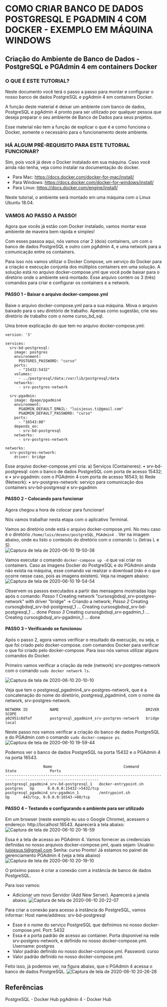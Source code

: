 # COMO CRIAR BANCO DE DADOS POSTGRESQL E PGADMIN 4 COM DOCKER - EXEMPLO EM MÁQUINA WINDOWS

## Criação do Ambiente de Banco de Dados - PostgreSQL e PGAdmin 4 em containers Docker

### O QUE É ESTE TUTORIAL?
Neste documento você terá o passo a passo para montar e configurar o nosso banco de dados PostgreSQL e pgAdmin 4 em containers Docker.

A função deste material é deixar um ambiente com banco de dados, PostgreSQL e pgAdmin 4 pronto para ser utilizado por qualquer pessoa que deseja preparar o seu ambiente de Banco de Dados para seus projetos.

Esse material não tem a função de explicar o que é e como funciona o Docker, somente o necessário para o funcionamento deste ambiente.

### HÁ ALGUM PRÉ-REQUISITO PARA ESTE TUTORIAL FUNCIONAR?
Sim, pois você já deve o Docker instalado em sua máquina.
Caso você ainda não tenha, veja como instalar na documentação do docker. 
- Para Mac: https://docs.docker.com/docker-for-mac/install/
- Para Windows: https://docs.docker.com/docker-for-windows/install/
- Para Linux: https://docs.docker.com/engine/install/

Neste tutorial, o ambiente será montado em uma máquina com o Linux Ubuntu 18.04.

### VAMOS AO PASSO A PASSO!
Agora que vocês já estão com Docker instalado, vamos montar esse ambiente de maveira bem rápida e simples!

Com esses passoa aqui, nós vamos criar 2 (dois) containers, um com o banco de dados PostgreSQL e outro com pgAdmin 4, e uma network para a comunicação entre os containers.

Para isso nós vamos utilizar o Docker Compose, um serviço do Docker para a criação e execução conjunta dos múltiplos containers em uma solução. A solução está no arquivo docker-compose.yml que você pode baixar para o diretório onde o ambiente será montado. Esse arquivo contém os 3 (três) comandos para criar e configurar os containers e a network. 

#### PASSO 1 – Baixar o arquivo docker-compose.yml
Baixe o arquivo docker-compose.yml para a sua máquina. Mova o arquivo baixado para o seu diretório de trabalho.
Apenas como sugestão, crie seu diretório de trabalho com o nome curso_bd_sql.

Uma breve explicação do que tem no arquivo docker-compose.yml:
```
version: '3'

services:
  srv-bd-postgresql:
    image: postgres
    environment:
      POSTGRES_PASSWORD: "curso"
    ports:
      - "15432:5432"
    volumes:
      - ../postgresql/data:/var/lib/postgresql/data
    networks:
      - srv-postgres-network
      
  srv-pgadmin:
    image: dpage/pgadmin4
    environment:
      PGADMIN_DEFAULT_EMAIL: "luisjesus.ti@gmail.com"
      PGADMIN_DEFAULT_PASSWORD: "curso"
    ports:
      - "16543:80"
    depends_on:
      - srv-bd-postgresql
    networks:
      - srv-postgres-network

networks: 
  srv-postgres-network:
    driver: bridge
```

Esse arquivo docker-compose.yml cria:
a)	Serviços (Containeres):
•	srv-bd-postgresql: com o banco de dados PostgreSQL com porta de acesso 15432; e
•	srv-pgadmin: com o PGAdmin 4 com porta de acesso 16543; 
b)	Rede (Network):
•	srv-postgres-network: serviço para comunicação dos containers srv-bd-postgresql e srv-pgadmin


#### PASSO 2 – Colocando para funcionar

Agora chegou a hora de colocar para funcionar!

Nós vamos trabalhar nesta etapa com o aplicativo Terminal.

Vamos ao diretório onde está o arquivo docker-compose.yml. No meu caso é o diretório ```/home/luis/desenv/postgreSQL_PGAdmin4 ```. Ver na imagem abaixo, onde eu listo o conteúdo do diretório com o comando ``` ls ``` (letras L e S).  
![Captura de tela de 2020-06-10 19-50-38](https://user-images.githubusercontent.com/29760189/84326667-df95e780-ab53-11ea-9d96-d289ba81e834.png)

Vamos executar o comando ```docker-compose up -d``` que vai criar os containers. Caso as imagens Docker do PostgreSQL e do PGAdmin ainda não exista na máquina, esse comando vai realizar o download (não é o que ocorre nesse caso, pois as imagens existem). Veja na imagem abaixo:
![Captura de tela de 2020-06-10 19-54-54](https://user-images.githubusercontent.com/29760189/84326870-4b785000-ab54-11ea-948b-cff0bf21eec9.png)

Observem os passos executados a partir das mensagens mostradas logo após o comando:
*Passo 1*
Creating network "cursosgbdsql_srv-postgres-network" with driver "bridge" -> Criando a network;
*Passo 2*
Creating cursosgbdsql_srv-bd-postgresql_1 ... 
Creating cursosgbdsql_srv-bd-postgresql_1 ... done
*Passo 3*
Creating cursosgbdsql_srv-pgadmin_1 ... 
Creating cursosgbdsql_srv-pgadmin_1 ... done

#### PASSO 3 – Verificando se funcionou

Após o passo 2, agora vamos verificar o resultado da execução, ou seja, o que foi criado pelo docker-compose.  com comandos Docker para verificar o que foi criado pelo docker-compose. Para isso nós vamos utilizar alguns comandos do Docker.

Primeiro vamos verificar a criação da rede (network) srv-postgres-network com o comando ``` sudo docker network ls ```. 

![Captura de tela de 2020-06-10 20-10-10](https://user-images.githubusercontent.com/29760189/84327696-6946b480-ab56-11ea-833a-f4b084f6e472.png)

Veja que tem o postgresql_pgadmin4_srv-postgres-network, que é a concatenação do nome do diretório, postgresql_pgadmin4, com o nome da network, srv-postgres-network. 
```
NETWORK ID          NAME                                       DRIVER              SCOPE
a02951c8dfaf        postgresql_pgadmin4_srv-postgres-network   bridge              local

```

Neste passo nos vamos verificar a criação do banco de dados PostgreSQL e do PGAdmin com o comando ```sudo docker-compose ps```. 
![Captura de tela de 2020-06-10 19-59-44](https://user-images.githubusercontent.com/29760189/84327122-fbe65400-ab54-11ea-8d09-d64cad6bed0f.png)


Podemos ver o banco de dados PostgreSQL na porta 15432 e o PGAdmin 4 na porta 16543.
```
                 Name                                Command              State               Ports             
----------------------------------------------------------------------------------------------------------------
postgresql_pgadmin4_srv-bd-postgresql_1   docker-entrypoint.sh postgres   Up      0.0.0.0:15432->5432/tcp       
postgresql_pgadmin4_srv-pgadmin_1         /entrypoint.sh                  Up      443/tcp, 0.0.0.0:16543->80/tcp
```

#### PASSO 4 – Testando e configurando o ambiente para ser utilizado

Em um browser (neste exemplo eu uso o Google Chrome), acessem o endereço: http://localhost:16543. Aparecerá a tela abaixo:
![Captura de tela de 2020-06-10 20-16-59](https://user-images.githubusercontent.com/29760189/84328096-65676200-ab57-11ea-83c8-d706a675d105.png)

Essa é a tela de acesso ao PGAdmin 4. 
Vamos fornecer as credenciais definidas no nosso arquivos docker-compose.yml, quais sejam:
Usuário: luisjesus.ti@gmail.com
Senha: curso
Pronto! Já estamos no painel de gerenciamento PGAdmin 4 (veja a tela abaixo)
![Captura de tela de 2020-06-10 20-19-10](https://user-images.githubusercontent.com/29760189/84328214-bb3c0a00-ab57-11ea-8fc2-619f302326d9.png)

O próximo passo é criar a conexão com a instância de banco de dados PostgreSQL.

Para isso vamos:
- Adicionar um novo Servidor (Add New Server). Aparecerá a janela abaixo. 
![Captura de tela de 2020-06-10 20-22-07](https://user-images.githubusercontent.com/29760189/84328384-31d90780-ab58-11ea-9f95-8552249db38e.png)

Para criar a conexão para acesso à instância do PostgreSQL, vamos informar:
Host name/address: srv-bd-postgresql
- Esse é o nome do serviço PostgreSQL que definimos no nosso docker-compose.yml.
Port: 5432
- Essa é a porta padrão de acesso ao container. Porta disponível na rede srv-postgres-network, e definido no nosso docker-compose.yml.
Username: postgres
- Valor padrão definido no nosso docker-compose.yml.
Password: curso
- Valor padrão definido no nosso docker-compose.yml.

Feito isso, já podemos ver, na figura abaixo, que o PGAdmin 4 acessa o banco de dados PostgreSQL.
![Captura de tela de 2020-06-10 20-26-28](https://user-images.githubusercontent.com/29760189/84328575-b1ff6d00-ab58-11ea-8d23-73c6cb0bd1eb.png)

## Referências
PostgreSQL - Docker Hub
pgAdmin 4 - Docker Hub
